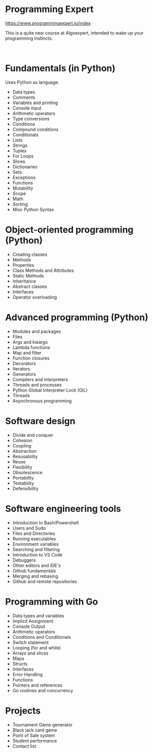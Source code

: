 # Programming Expert

https://www.programmingexpert.io/index

This is a quite new course at Algoexpert, intended to wake up your programming instincts.

<br>

# Fundamentals (in Python)

Uses Python as language.

- Data types
- Comments
- Variables and printing
- Console input
- Arithmetic operators
- Type conversions
- Conditions
- Compound conditions
- Conditionals
- Lists
- Strings
- Tuples
- For Loops
- Slices
- Dictionaries
- Sets
- Exceptions
- Functions
- Mutability
- Scope
- Math
- Sorting
- Misc Python Syntax

# Object-oriented programming (Python)

- Creating classes
- Methods
- Properties
- Class Methods and Attributes
- Static Methods
- Inheritance
- Abstract classes
- Interfaces
- Operator overloading

# Advanced programming (Python)

- Modules and packages
- Files
- Args and kwargs
- Lambda functions
- Map and filter
- Function closures
- Decorators
- Iterators
- Generators
- Compilers and interpreters
- Threads and processes
- Python Global Interpreter Lock (GIL)
- Threads
- Asynchronous programming

# Software design

- Divide and conquer
- Cohesion
- Coupling
- Abstraction
- Resusability
- Reuse
- Flexibility
- Obsolescence
- Portability
- Testability
- Defensibility

# Software engineering tools

- Introduction to Bash/Powershell
- Users and Sudo
- Files and Directories
- Running executables
- Environment variables
- Searching and filtering
- Introduction to VS Code
- Debuggers
- Other editors and IDE's
- Github fundamentals
- Merging and rebasing
- Github and remote repositories

# Programming with Go

- Data types and variables
- Implicit Assignment
- Console Output
- Arithmetic operators
- Conditions and Conditionals
- Switch statement
- Looping (for and while)
- Arrays and slices
- Maps
- Structs
- Interfaces
- Error Handling
- Functions
- Pointers and references
- Go routines and concurrency

# Projects

- Tournament Game generator
- Black jack card game
- Point of Sale system
- Student performance
- Contact list
